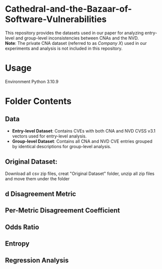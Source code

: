 # Cathedral-and-the-Bazaar-of-Software-Vulnerabilities

This repository provides the datasets used in our paper for analyzing entry-level and group-level inconsistencies between CNAs and the NVD.  
**Note**: The private CNA dataset (referred to as *Company X*) used in our experiments and analysis is not included in this repository.

# Usage
Environment Python 3.10.9

# Folder Contents
## Data

- **Entry-level Dataset**: Contains CVEs with both CNA and NVD CVSS v3.1 vectors used for entry-level analysis.
- **Group-level Dataset**: Contains all CNA and NVD CVE entries grouped by identical descriptions for group-level analysis.



## Original Dataset: 

Download all csv zip files, creat "Original Dataset" folder, unzip all zip files and move them under the folder

## d Disagreement Metric
## Per-Metric Disagreement Coefficient
## Odds Ratio
## Entropy
## Regression Analysis
